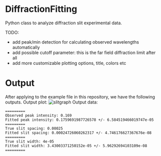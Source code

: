 # DiffractionFitting
Python class to analyze diffraction slit experimental data.

TODO:
- add peak/min detection for calculating observed wavelengths automatically
- add possible cutoff parameter: this is the far field diffraction limit after all
- add more customizable plotting options, title, colors etc

# Output
After applying to the example file in this repository, we have the following outputs.
Output plot:
![slitgraph](https://user-images.githubusercontent.com/42879357/140615957-8e085456-5bc2-494d-887e-b81359aacf21.PNG)
Output data:
```
=========
Observed peak intensity: 0.169
Fitted peak intensity: 0.1759691987726578 +/- 6.584519466019747e-05
=========
True slit spacing: 0.00025
Fitted slit spacing: 0.00024726060262317 +/- 4.746176627367676e-08
=========
True slit width: 4e-05
Fitted slit width: 3.43003371250152e-05 +/- 5.96292694103109e-08
=========
```
